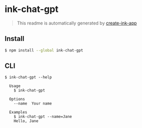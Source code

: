 # ink-chat-gpt

> This readme is automatically generated by [create-ink-app](https://github.com/vadimdemedes/create-ink-app)

## Install

```bash
$ npm install --global ink-chat-gpt
```

## CLI

```
$ ink-chat-gpt --help

  Usage
    $ ink-chat-gpt

  Options
    --name  Your name

  Examples
    $ ink-chat-gpt --name=Jane
    Hello, Jane
```
